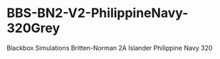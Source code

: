 # BBS-BN2-V2-PhilippineNavy-320Grey
Blackbox Simulations Britten-Norman 2A Islander Philippine Navy 320
